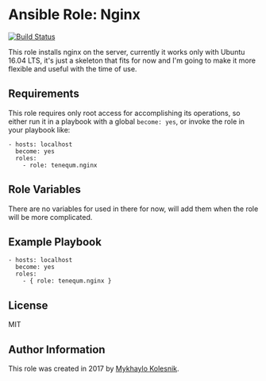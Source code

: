 Ansible Role: Nginx
=========
[![Build Status](https://travis-ci.org/tenequm/ansible-nginx.svg?branch=master)](https://travis-ci.org/tenequm/ansible-nginx)

This role installs nginx on the server, currently it works only with Ubuntu 16.04 LTS, it's just a skeleton that fits for now and I'm going to make it more flexible and useful with the time of use.

Requirements
------------
This role requires only root access for accomplishing its operations, so either run it in a playbook with a global `become: yes`, or invoke the role in your playbook like:
```
- hosts: localhost
  become: yes
  roles:
    - role: tenequm.nginx
```

Role Variables
--------------

There are no variables for used in there for now, will add them when the role will be more complicated.

Example Playbook
----------------

```
- hosts: localhost
  become: yes
  roles:
    - { role: tenequm.nginx }
```
License
-------

MIT

Author Information
------------------

This role was created in 2017 by [Mykhaylo Kolesnik](http://github.com/tenequm).
